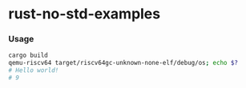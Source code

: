 # rust-no-std-examples

### Usage

```bash
cargo build
qemu-riscv64 target/riscv64gc-unknown-none-elf/debug/os; echo $?
# Hello world!
# 9
```
